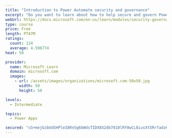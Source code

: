 ```yaml
---
title: "Introduction to Power Automate security and governance"
excerpt: "Do you want to learn about how to help secure and govern Power Platform apps like Power Automate? This module focuses on introducing Power Platform environments and their role in creating Data Loss Prevention (DLP) policies by using examples and use cases. A brief introduction and overview of tools will also be discussed, including Power Platform and Power Automate Admin experiences and the Power Platform Center of Excellence (COE) toolkit."
webUrl: https://docs.microsoft.com/en-us/learn/modules/security-governance-intro/
type: course
price: Free
length: PT47M
ratings:
  count: 124
  average: 4.596774
heat: 50

provider:
  name: Microsoft Learn
  domain: microsoft.com
  images:
    - url: /assets/images/organizations/microsoft.com-50x50.jpg
      width: 50
      height: 50

levels:
  - Intermediate

topics:
  - Power Apps

secured: "cG+mejGzbUdSHPleI8Rn5g6bWdsTIDX8X2db7810lRY0wCL8iusXt5RrfadzHFgjO0nENH6HiM2Ff3fM84L4q7I1wOhSq8g06Xv9kwup1W64XTC02TRTKal9trl44HjdFNACZLHP/lG1VA6M6qTE2eXmwNOoh/4xZHEBA9XP8UT7TbGZyF3CMNNExwv6em4VXcTbaVYY8R17ddFbX8p7s1eiDcBFS7YtR/KcWxkoLYEie5xuf9nhC7thvdptbjEqRWB98PSHfo7IndjVdsjjnWnsRNLJBUj51G9l60zI7axcX2ir38GC/l9kI95jwZY23sJ4FqvMlCtEJD7YYXES7XHfafphZKYhSEWBGkhRotSuTEN1SJfEmLCJuhQPIW5/FnKDal1bPOZ8tAA38eTfV9tEBohfqZxg5wTHUsrZK9k=;4jXHWfgPX+IJfflhGc/Cvw=="
---
```


